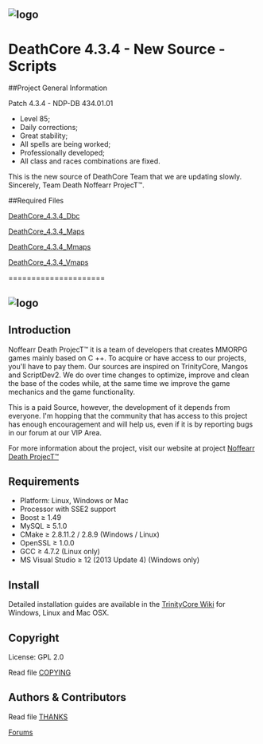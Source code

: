 ## ![logo](http://i.imgur.com/Uj5R6Ra.png)


# DeathCore 4.3.4 - New Source - Scripts 


##Project General Information 

Patch 4.3.4 - NDP-DB 434.01.01 

- Level 85;
- Daily corrections;
- Great stability;
- All spells are being worked;
- Professionally developed;
- All class and races combinations are fixed.

This is the new source of DeathCore Team that we are updating slowly. Sincerely, Team Death Noffearr ProjecT™.

##Required Files 

[DeathCore_4.3.4_Dbc](https://mega.co.nz/#!ng0FxBJJ!Q62CZedaznny9bJBGZdp8bGr1Wcjf3xuDQguJRyOtdg)

[DeathCore_4.3.4_Maps](https://mega.co.nz/#!P9MXRLTY!a_0pv1hY81b-rvgiOKpaV0mWCOpy1_94UedbGAd6S4k)

[DeathCore_4.3.4_Mmaps](https://mega.co.nz/#!z1sChJRb!tps2PsfM7jVJ8Qfwd94BtLWF219DQWTrTz0jzG95kGc)

[DeathCore_4.3.4_Vmaps](https://mega.co.nz/#!CsllXIza!tzDbOJOFJ7S7HlpVbBftMYqzI-mYaY-2QwKKyqq7f8w)

=====================

## ![logo](http://i.imgur.com/Ues1gtC.png)


## Introduction

Noffearr Death ProjecT™ it is a team of developers that creates MMORPG games mainly based on C ++. To acquire or have access to our projects, you'll have to pay them. Our sources are inspired on TrinityCore, Mangos and ScriptDev2. We do over time changes to optimize, improve and clean the base of the codes while, at the same time we improve the game mechanics and the game functionality.

This is a paid Source, however, the development of it depends from everyone. I'm hopping that the community that has access to this project has enough encouragement and will help us, even if it is by reporting bugs in our forum at our VIP Area.

For more information about the project, visit our website at project [Noffearr Death ProjecT™](http://noffearrdeathproject.net)

## Requirements

+ Platform: Linux, Windows or Mac
+ Processor with SSE2 support
+ Boost ≥ 1.49
+ MySQL ≥ 5.1.0
+ CMake ≥ 2.8.11.2 / 2.8.9 (Windows / Linux)
+ OpenSSL ≥ 1.0.0
+ GCC ≥ 4.7.2 (Linux only)
+ MS Visual Studio ≥ 12 (2013 Update 4) (Windows only)

## Install

Detailed installation guides are available in the [TrinityCore Wiki](http://collab.kpsn.org/display/tc/Installation+Guide) for
Windows, Linux and Mac OSX.


## Copyright

License: GPL 2.0

Read file [COPYING](COPYING)


## Authors & Contributors

Read file [THANKS](THANKS)


[Forums](http://www.noffearrdeathproject.net)